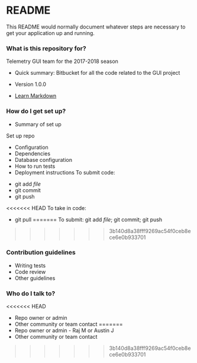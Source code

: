 # README #

This README would normally document whatever steps are necessary to get your application up and running.

### What is this repository for? ###
Telemetry GUI team for the 2017-2018 season

* Quick summary: 
Bitbucket for all the code related to the GUI project 

* Version 1.0.0

* [Learn Markdown](https://bitbucket.org/tutorials/markdowndemo)

### How do I get set up? ###

* Summary of set up

Set up repo 

* Configuration
* Dependencies
* Database configuration
* How to run tests
* Deployment instructions
To submit code: 
- git add *file*
- git commit 
- git push

<<<<<<< HEAD
To take in code: 
- git pull 
=======
To submit: 
git add *file*; 
git commit; 
git push 

>>>>>>> 3b140d8a38fff9269ac54f0ceb8ece6e0b933701
### Contribution guidelines ###

* Writing tests
* Code review
* Other guidelines

### Who do I talk to? ###
<<<<<<< HEAD

* Repo owner or admin
* Other community or team contact
=======
* Repo owner or admin - Raj M or Austin J 
* Other community or team contact
>>>>>>> 3b140d8a38fff9269ac54f0ceb8ece6e0b933701
